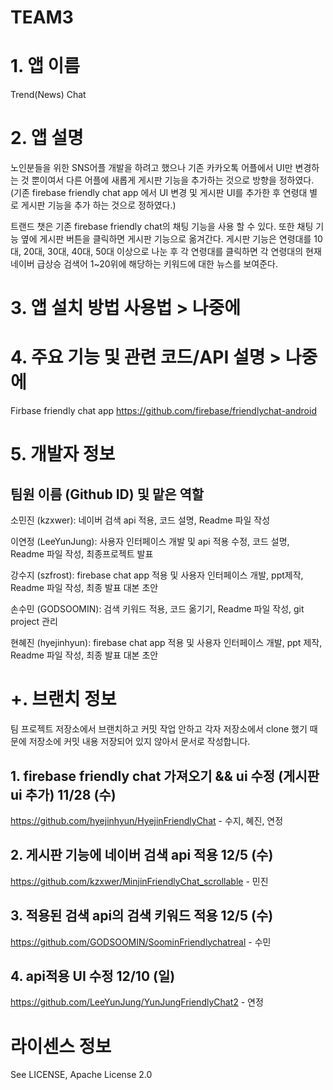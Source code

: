 # TEAM3
# 1. 앱 이름

Trend(News) Chat

# 2. 앱 설명

노인분들을 위한 SNS어플 개발을 하려고 했으나 기존 카카오톡 어플에서 UI만 변경하는 것 뿐이여서 다른 어플에 새롭게 게시판 기능을 추가하는 것으로 방향을 정하였다. (기존 firebase friendly chat app 에서 UI 변경 및 게시판 UI를 추가한 후 연령대 별로 게시판 기능을 추가 하는 것으로 정하였다.)

트랜드 챗은 기존 firebase friendly chat의 채팅 기능을 사용 할 수 있다. 또한 채팅 기능 옆에 게시판 버튼을 클릭하면 게시판 기능으로 옮겨간다. 게시판 기능은 연령대를 10대, 20대, 30대, 40대, 50대 이상으로 나눈 후 각 연령대를 클릭하면 각 연령대의 현재 네이버 급상승 검색어 1~20위에 해당하는 키워드에 대한 뉴스를 보여준다. 

# 3. 앱 설치 방법 사용법 > 나중에

# 4. 주요 기능 및 관련 코드/API 설명 > 나중에

Firbase friendly chat app https://github.com/firebase/friendlychat-android

# 5. 개발자 정보

## 팀원 이름 (Github ID) 및 맡은 역할

소민진 (kzxwer): 네이버 검색 api 적용, 코드 설명, Readme 파일 작성

이연정 (LeeYunJung): 사용자 인터페이스 개발 및 api 적용 수정, 코드 설명, Readme 파일 작성, 최종프로젝트 발표

강수지 (szfrost): firebase chat app 적용 및 사용자 인터페이스 개발, ppt제작, Readme 파일 작성, 최종 발표 대본 초안

손수민 (GODSOOMIN): 검색 키워드 적용, 코드 옮기기, Readme 파일 작성, git project 관리 

현혜진 (hyejinhyun): firebase chat app 적용 및 사용자 인터페이스 개발, ppt 제작, Readme 파일 작성, 최종 발표 대본 초안

# +. 브랜치 정보
팀 프로젝트 저장소에서 브랜치하고 커밋 작업 안하고 각자 저장소에서 clone 했기 때문에 저장소에 커밋 내용 저장되어 있지 않아서 문서로 작성합니다.

## 1. firebase friendly chat 가져오기 && ui 수정 (게시판 ui 추가) 11/28 (수)

https://github.com/hyejinhyun/HyejinFriendlyChat - 수지, 혜진, 연정

## 2. 게시판 기능에 네이버 검색 api 적용 12/5 (수)

https://github.com/kzxwer/MinjinFriendlyChat_scrollable - 민진

## 3. 적용된 검색 api의 검색 키워드 적용 12/5 (수)

https://github.com/GODSOOMIN/SoominFriendlychatreal - 수민

## 4. api적용 UI 수정 12/10 (일)

https://github.com/LeeYunJung/YunJungFriendlyChat2 - 연정 








# 라이센스 정보
See LICENSE, Apache License 2.0
